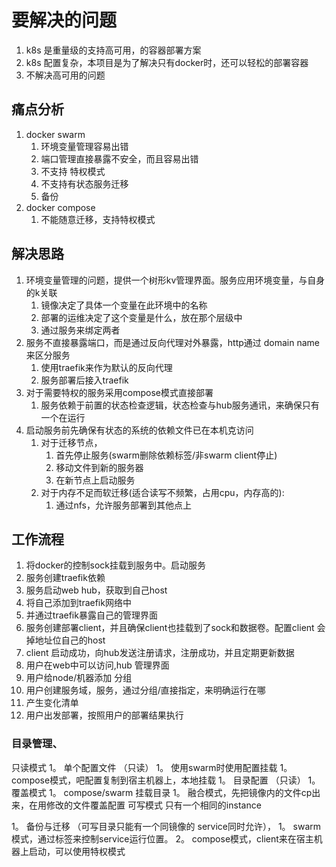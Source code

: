 # 要解决的问题
1. k8s 是重量级的支持高可用，的容器部署方案
2. k8s 配置复杂，本项目是为了解决只有docker时，还可以轻松的部署容器
3. 不解决高可用的问题

## 痛点分析 
1. docker swarm
   1. 环境变量管理容易出错
   2. 端口管理直接暴露不安全，而且容易出错
   3. 不支持 特权模式
   4. 不支持有状态服务迁移
   5. 备份
2. docker compose
   1. 不能随意迁移，支持特权模式

## 解决思路
1. 环境变量管理的问题，提供一个树形kv管理界面。服务应用环境变量，与自身的k关联
   1. 镜像决定了具体一个变量在此环境中的名称
   2. 部署的运维决定了这个变量是什么，放在那个层级中
   3. 通过服务来绑定两者
2. 服务不直接暴露端口，而是通过反向代理对外暴露，http通过 domain name来区分服务
   1. 使用traefik来作为默认的反向代理
   2. 服务部署后接入traefik
3. 对于需要特权的服务采用compose模式直接部署
   1. 服务依赖于前置的状态检查逻辑，状态检查与hub服务通讯，来确保只有一个在运行
4. 启动服务前先确保有状态的系统的依赖文件已在本机克访问
   1. 对于迁移节点，
      1. 首先停止服务(swarm删除依赖标签/非swarm client停止)
      2. 移动文件到新的服务器
      3. 在新节点上启动服务
   2. 对于内存不足而软迁移(适合读写不频繁，占用cpu，内存高的):
      1. 通过nfs，允许服务部署到其他点上
      
## 工作流程
1. 将docker的控制sock挂载到服务中。启动服务
2. 服务创建traefik依赖
3. 服务启动web hub，获取到自己host
4. 将自己添加到traefik网络中
5. 并通过traefik暴露自己的管理界面
6. 服务创建部署client，并且确保client也挂载到了sock和数据卷。配置client 会掉地址位自己的host
7. client 启动成功，向hub发送注册请求，注册成功，并且定期更新数据
8. 用户在web中可以访问,hub 管理界面
9. 用户给node/机器添加 分组
10. 用户创建服务域，服务，通过分组/直接指定，来明确运行在哪
11. 产生变化清单
12. 用户出发部署，按照用户的部署结果执行

### 目录管理、
只读模式
1。 单个配置文件 （只读）
    1。 使用swarm时使用配置挂载
    1。 compose模式，吧配置复制到宿主机器上，本地挂载
1。 目录配置 （只读）
    1。 覆盖模式
        1。 compose/swarm 挂载目录
    1。 融合模式，先把镜像内的文件cp出来，在用修改的文件覆盖配置
可写模式  只有一个相同的instance

1。 备份与迁移 （可写目录只能有一个同镜像的 service同时允许），
    1。 swarm模式，通过标签来控制service运行位置。
    2。 compose模式，client来在宿主机器上启动，可以使用特权模式


